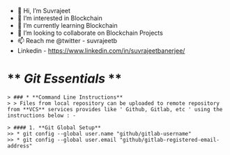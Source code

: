 * 👋 Hi, I’m Suvrajeet
* 👀 I’m interested in Blockchain
* 🌱 I’m currently learning Blockchain
* 💞️ I’m looking to collaborate on Blockchain Projects
* 📫 Reach me @twitter - suvrajeetb
* Linkedin - https://www.linkedin.com/in/suvrajeetbanerjee/





# ** _Git Essentials_ **

```
> ### * **Command Line Instructions**
> > Files from local repository can be uploaded to remote repository from **VCS** services provides like ' Github, Gitlab, etc ' using the instructions below : -
```

```
> #### 1. **Git Global Setup**
>> * git config --global user.name "github/gitlab-username"
>> * git config --global user.email "github/gitlab-registered-email-address"
```

